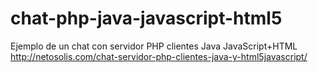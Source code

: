 # chat-php-java-javascript-html5
Ejemplo de un chat con servidor PHP clientes Java JavaScript+HTML
http://netosolis.com/chat-servidor-php-clientes-java-y-html5javascript/
